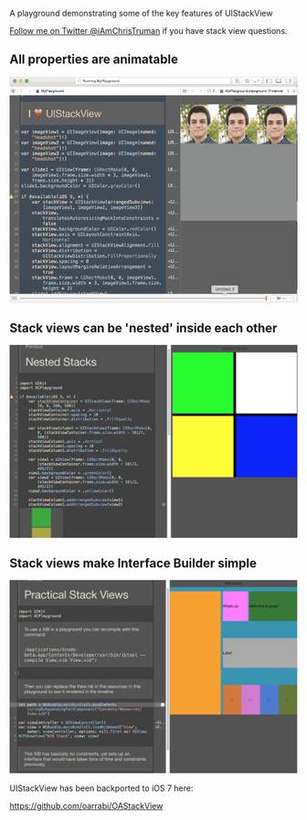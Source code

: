 A playground demonstrating some of the key features of UIStackView

[Follow me on Twitter @iAmChrisTruman](https://twitter.com/iAmChrisTruman) if you have stack view questions.
## All properties are animatable
![](playground.gif)

## Stack views can be 'nested' inside each other
![](nested.png)

## Stack views make Interface Builder simple
![](nib.png)

UIStackView has been backported to iOS 7 here:

https://github.com/oarrabi/OAStackView
